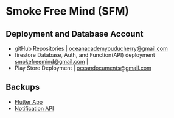 # Smoke Free Mind (SFM)

## Deployment and Database Account

- gitHub Repositories | oceanacademypuducherry@gmail.com
- firestore Database, Auth, and Function(API) deployment smokefreemind@gmail.com |
- Play Store Deployment | oceandocuments@gmail.com

## Backups

- [Flutter App](https://github.com/oceanacademypuducherry/smoke_free_mind.git)
- [Notification API](https://github.com/oceanacademypuducherry/sfm_notification_service_api_2023.git)
